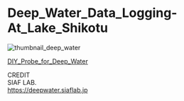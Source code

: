 # Deep_Water_Data_Logging-At_Lake_Shikotu
<img src="https://github.com/siaflab/Deep_Water_Data_Logging-Lake_Shikotu/blob/main/thumbnail_deep_water.png" alt="thumbnail_deep_water" title="thumbnail_deep_water">  
  
[DIY_Probe_for_Deep_Water](https://github.com/siaflab/Deep_Water_Data_Logging_At_Lake_Shikotu/tree/main/DIY_Probe_for_Deep_Water)  
  
CREDIT  
SIAF LAB.  
https://deepwater.siaflab.jp
